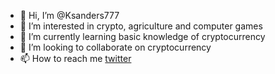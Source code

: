 - 👋 Hi, I’m @Ksanders777
- 👀 I’m interested in crypto, agriculture and computer games
- 🌱 I’m currently learning basic knowledge of cryptocurrency
- 💞️ I’m looking to collaborate on cryptocurrency
- 📫 How to reach me [twitter](https://twitter.com/Krplesen)

<!---
Ksanders777/Ksanders777 is a ✨ special ✨ repository because its `README.md` (this file) appears on your GitHub profile.
You can click the Preview link to take a look at your changes.
--->
